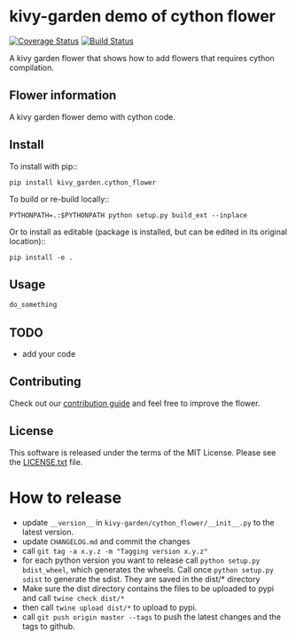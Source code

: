 kivy-garden demo of cython flower
==================================

[![Coverage Status](https://coveralls.io/repos/github/kivy-garden/cython_flower/badge.svg?branch=master)](https://coveralls.io/github/kivy-garden/cython_flower?branch=master)
[![Build Status](https://travis-ci.com/kivy-garden/cython_flower.svg?branch=master)](https://travis-ci.com/kivy-garden/cython_flower)

A kivy garden flower that shows how to add flowers that requires cython compilation.

Flower information
-------------------

A kivy garden flower demo with cython code.

Install
---------

To install with pip::

    pip install kivy_garden.cython_flower

To build or re-build locally::

    PYTHONPATH=.:$PYTHONPATH python setup.py build_ext --inplace

Or to install as editable (package is installed, but can be edited in its original location)::

    pip install -e .

Usage
-------

```py
do_something
```

TODO
-------

* add your code

Contributing
--------------

Check out our [contribution guide](CONTRIBUTING.md) and feel free to improve the flower.

License
---------

This software is released under the terms of the MIT License.
Please see the [LICENSE.txt](LICENSE.txt) file.

How to release
===============

* update `__version__` in `kivy-garden/cython_flower/__init__.py` to the latest version.
* update `CHANGELOG.md` and commit the changes
* call `git tag -a x.y.z -m "Tagging version x.y.z"`
* for each python version you want to release call `python setup.py bdist_wheel`, which generates the wheels. Call once `python setup.py sdist` to generate the sdist. They are saved in the dist/* directory
* Make sure the dist directory contains the files to be uploaded to pypi and call `twine check dist/*`
* then call `twine upload dist/*` to upload to pypi.
* call `git push origin master --tags` to push the latest changes and the tags to github.
